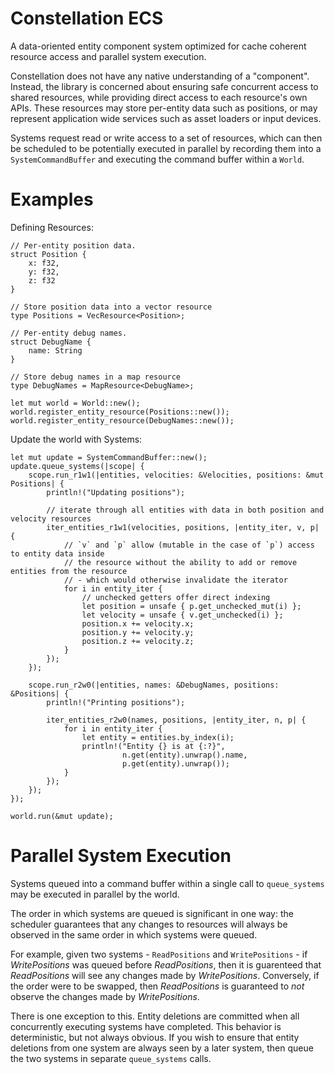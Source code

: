 # Constellation ECS

A data-oriented entity component system optimized for cache coherent resource access
and parallel system execution.

Constellation does not have any native understanding of a "component". Instead, the library
is concerned about ensuring safe concurrent access to shared resources, while providing direct
access to each resource's own APIs. These resources may store per-entity data such as
positions, or may represent application wide services such as asset loaders or input devices.

Systems request read or write access to a set of resources, which can then be scheduled to
be potentially executed in parallel by recording them into a `SystemCommandBuffer` and
executing the command buffer within a `World`.

# Examples

Defining Resources:

```
// Per-entity position data.
struct Position {
    x: f32,
    y: f32,
    z: f32
}

// Store position data into a vector resource
type Positions = VecResource<Position>;

// Per-entity debug names.
struct DebugName {
    name: String
}

// Store debug names in a map resource
type DebugNames = MapResource<DebugName>;

let mut world = World::new();
world.register_entity_resource(Positions::new());
world.register_entity_resource(DebugNames::new());
```

Update the world with Systems:

```
let mut update = SystemCommandBuffer::new();
update.queue_systems(|scope| {
    scope.run_r1w1(|entities, velocities: &Velocities, positions: &mut Positions| {
        println!("Updating positions");

        // iterate through all entities with data in both position and velocity resources
        iter_entities_r1w1(velocities, positions, |entity_iter, v, p| {
            // `v` and `p` allow (mutable in the case of `p`) access to entity data inside
            // the resource without the ability to add or remove entities from the resource
            // - which would otherwise invalidate the iterator
            for i in entity_iter {
                // unchecked getters offer direct indexing
                let position = unsafe { p.get_unchecked_mut(i) };
                let velocity = unsafe { v.get_unchecked(i) };
                position.x += velocity.x;
                position.y += velocity.y;
                position.z += velocity.z;
            }
        });
    });

    scope.run_r2w0(|entities, names: &DebugNames, positions: &Positions| {
        println!("Printing positions");

        iter_entities_r2w0(names, positions, |entity_iter, n, p| {
            for i in entity_iter {
                let entity = entities.by_index(i);
                println!("Entity {} is at {:?}",
                         n.get(entity).unwrap().name,
                         p.get(entity).unwrap());
            }
        });
    });
});

world.run(&mut update);
```

# Parallel System Execution

Systems queued into a command buffer within a single call to `queue_systems` may be executed
in parallel by the world.

The order in which systems are queued is significant in one way: the scheduler guarantees that
any changes to resources will always be observed in the same order in which systems were
queued.

For example, given two systems - `ReadPositions` and `WritePositions` - if *WritePositions* was
queued before *ReadPositions*, then it is guarenteed that *ReadPositions* will see any changes
made by *WritePositions*. Conversely, if the order were to be swapped, then *ReadPositions*
is guaranteed to *not* observe the changes made by *WritePositions*.

There is one exception to this. Entity deletions are committed when all concurrently executing
systems have completed. This behavior is deterministic, but not always obvious. If you wish to
ensure that entity deletions from one system are always seen by a later system, then queue
the two systems in separate `queue_systems` calls.
